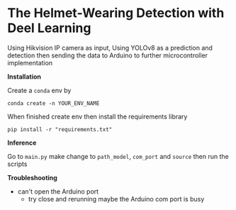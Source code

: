 # The Helmet-Wearing Detection with Deel Learning

Using Hikvision IP camera as input, Using YOLOv8 as a prediction and detection then sending the data to Arduino to further microcontroller implementation

**Installation**

Create a `conda` env by

```curl
conda create -n YOUR_ENV_NAME
```
When finished create env then install the requirements library

```curl
pip install -r "requirements.txt"
```

**Inference**

Go to `main.py` make change to `path_model`, `com_port` and `source`
then run the scripts

**Troubleshooting**
- can't open the Arduino port
  - try close and rerunning maybe the Arduino com port is busy

